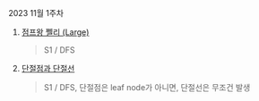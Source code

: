 2023 11월 1주차

1. [점프왕 쩰리 (Large)](https://www.acmicpc.net/problem/16174)
   > S1 / DFS
2. [단절점과 단절선](https://www.acmicpc.net/problem/14675)
   > S1 / DFS, 단절점은 leaf node가 아니면, 단절선은 무조건 발생
